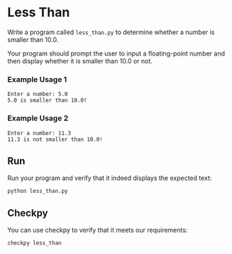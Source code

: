 # Less Than

Write a program called `less_than.py` to determine whether a number is smaller than 10.0.

Your program should prompt the user to input a floating-point number and then display whether it is smaller than 10.0 or not.

### Example Usage 1

    Enter a number: 5.0
    5.0 is smaller than 10.0!

### Example Usage 2

    Enter a number: 11.3
    11.3 is not smaller than 10.0!

## Run

Run your program and verify that it indeed displays the expected text:

    python less_than.py

## Checkpy

You can use checkpy to verify that it meets our requirements:

    checkpy less_than
